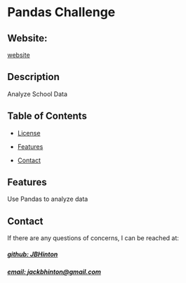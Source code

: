 # Pandas Challenge


## Website: 
[website](jackbhinton@gmail.com)

## Description
Analyze School Data



## Table of Contents




- [License](#license)
- [Features](#features)

- [Contact](#contact)









## Features
Use Pandas to analyze data



## Contact
If there are any questions of concerns, I can be reached at:
##### [github: JBHinton](https://github.com/JBHinton)
##### [email: jackbhinton@gmail.com](mailto:jackbhinton@gmail.com)
